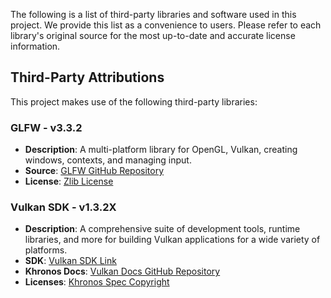 The following is a list of third-party libraries and software used in this project. We provide this list as a convenience to users. Please refer to each library's original source for the most up-to-date and accurate license information.

## Third-Party Attributions

This project makes use of the following third-party libraries:

### GLFW - v3.3.2
- **Description**: A multi-platform library for OpenGL, Vulkan, creating windows, contexts, and managing input.
- **Source**: [GLFW GitHub Repository](https://github.com/glfw/glfw)
- **License**: [Zlib License](https://github.com/glfw/glfw/blob/master/LICENSE.md)


### Vulkan SDK - v1.3.2X
- **Description**: A comprehensive suite of development tools, runtime libraries, and more for building Vulkan applications for a wide variety of platforms.
- **SDK**: [Vulkan SDK Link](https://www.lunarg.com/vulkan-sdk/)
- **Khronos Docs**: [Vulkan Docs GitHub Repository](https://github.com/KhronosGroup/Vulkan-Docs)
- **Licenses**: [Khronos Spec Copyright](https://github.com/KhronosGroup/Vulkan-Docs/blob/main/LICENSES)

